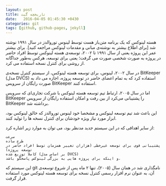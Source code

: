 ```yaml
---
layout: post
title: تاریخچه گیت
date:   2016-04-05 01:45:30 +0430
categories: git
tags: [github, github-pages, jekyll]
---
```

هسته لینوکس که یک برنامه متن‌باز هست توسط لینوس توروالدز در سال ۱۹۹۱ نوشته شد [برای اطلاع بیشتر به نوشته‌ی مبانی و مقدمات لینوکس مراجعه کنید]. برای بیشتر عمر این پروژه یعنی از سال ۱۹۹۱ تا ۲۰۰۲، توسعه‌ی هسته لینوکس توسط افراد حاضر در پروژه به صورت شخصی صورت می گرفت؛ یعنی برای توسعه، هرکس به‌طور جداگانه از روشی برای کنترل نسخه استفاده می کرد.

در سال ۲۰۰۲، لینوس، برای توسعه هسته لینوکس، از سیستم کنترل نسخه‌ی BitKeeper (مدل DVCS) استفاده کرد که به تمام اعضای حاضر در توسعه پروژه، اجازه می داد به صورت رایگان از سرویس BitKeeper استفاده کنند.

اما در سال ۲۰۰۵، ارتباط تیم توسعه هسته لینوکس با شرکت تجاری‌ای که سرویس BitKeeper را پشتیبانی می‌کرد از بین رفت و امکان استفاده رایگان از سرویس BitKeeper برداشته شد.

این باعث شد تیم توسعه لینوکس و مشخصا خود لینوس توروالدز که خالق لینوکس بود، ابزار مورد نیاز ویژه خودشان برای کنترل نسخه ها را تولید کنند.

از سایر اهدافی که در این سیستم جدید مدنظر بود، می توان به موارد زیر اشاره کرد:

    سرعت
    طرح ساده
    پشتیبانی قوی برای توسعه غیرخطی (هزاران تغییر همزمان توسط افراد حاضر در توسعه پروژه)
    کاملا توزیع شده (بر اساس مدل DVCS)
    و اینکه برای پروژه هایی به بزرگی لینوکس پاسخگو باشد.

این سیستم که git نامگذاری شد در همان سال (۲۰۰۵)، تنها ۲ ماه پس از شروع توسعه‌ی آن، به عنوان نرم افزار رسمی کنترل نسخه برای توسعه هسته لینوکس مورد استفاده قرار گرفت.